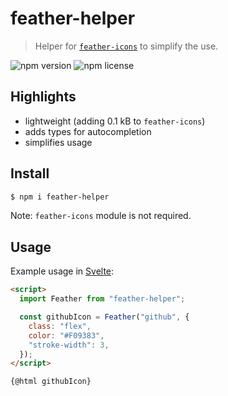 # feather-helper

> Helper for [`feather-icons`](https://github.com/feathericons/feather) to simplify the use.

![npm version](https://img.shields.io/npm/v/feather-helper) ![npm license](https://img.shields.io/npm/l/feather-helper)

## Highlights

- lightweight (adding 0.1 kB to `feather-icons`)
- adds types for autocompletion
- simplifies usage

## Install

```bash
$ npm i feather-helper
```

Note: `feather-icons` module is not required.

## Usage

Example usage in [Svelte](https://github.com/sveltejs/svelte):

```html
<script>
  import Feather from "feather-helper";

  const githubIcon = Feather("github", {
    class: "flex",
    color: "#F09383",
    "stroke-width": 3,
  });
</script>

{@html githubIcon}
```
